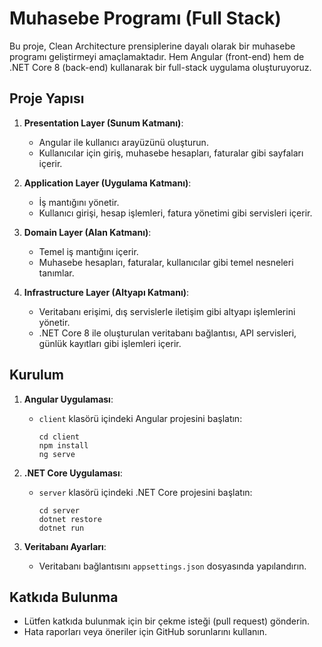 # Muhasebe Programı (Full Stack) 

Bu proje, Clean Architecture prensiplerine dayalı olarak bir muhasebe programı geliştirmeyi amaçlamaktadır. Hem Angular (front-end) hem de .NET Core 8 (back-end) kullanarak bir full-stack uygulama oluşturuyoruz.

## Proje Yapısı

1. **Presentation Layer (Sunum Katmanı)**:
   - Angular ile kullanıcı arayüzünü oluşturun.
   - Kullanıcılar için giriş, muhasebe hesapları, faturalar gibi sayfaları içerir.

2. **Application Layer (Uygulama Katmanı)**:
   - İş mantığını yönetir.
   - Kullanıcı girişi, hesap işlemleri, fatura yönetimi gibi servisleri içerir.

3. **Domain Layer (Alan Katmanı)**:
   - Temel iş mantığını içerir.
   - Muhasebe hesapları, faturalar, kullanıcılar gibi temel nesneleri tanımlar.

4. **Infrastructure Layer (Altyapı Katmanı)**:
   - Veritabanı erişimi, dış servislerle iletişim gibi altyapı işlemlerini yönetir.
   - .NET Core 8 ile oluşturulan veritabanı bağlantısı, API servisleri, günlük kayıtları gibi işlemleri içerir.

## Kurulum

1. **Angular Uygulaması**:
   - `client` klasörü içindeki Angular projesini başlatın:
     ```
     cd client
     npm install
     ng serve
     ```

2. **.NET Core Uygulaması**:
   - `server` klasörü içindeki .NET Core projesini başlatın:
     ```
     cd server
     dotnet restore
     dotnet run
     ```

3. **Veritabanı Ayarları**:
   - Veritabanı bağlantısını `appsettings.json` dosyasında yapılandırın.

## Katkıda Bulunma

- Lütfen katkıda bulunmak için bir çekme isteği (pull request) gönderin.
- Hata raporları veya öneriler için GitHub sorunlarını kullanın.
